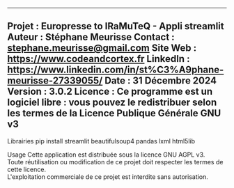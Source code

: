 -----------------------------------------
Projet : Europresse to IRaMuTeQ - Appli streamlit
Auteur : Stéphane Meurisse
Contact : stephane.meurisse@gmail.com
Site Web : https://www.codeandcortex.fr
LinkedIn : https://www.linkedin.com/in/st%C3%A9phane-meurisse-27339055/
Date : 31 Décembre 2024
Version : 3.0.2
Licence : Ce programme est un logiciel libre : vous pouvez le redistribuer selon les termes de la Licence Publique Générale GNU v3
-----------------------------------------

Librairies 
pip install streamlit beautifulsoup4 pandas lxml html5lib


Usage
Cette application est distribuée sous la licence GNU AGPL v3.  
Toute réutilisation ou modification de ce projet doit respecter les termes de cette licence.  
L'exploitation commerciale de ce projet est interdite sans autorisation. 
